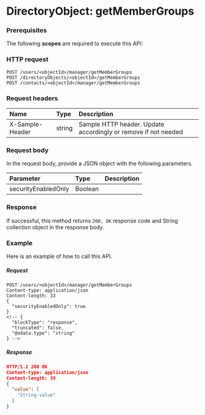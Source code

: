 # DirectoryObject: getMemberGroups


### Prerequisites
The following **scopes** are required to execute this API: 
### HTTP request
<!-- { "blockType": "ignored" } -->
```http
POST /users/<objectId>/manager/getMemberGroups
POST /directoryObjects/<objectId>/getMemberGroups
POST /contacts/<objectId>/manager/getMemberGroups

```
### Request headers
| Name       | Type | Description|
|:---------------|:--------|:----------|
| X-Sample-Header  | string  | Sample HTTP header. Update accordingly or remove if not needed|

### Request body
In the request body, provide a JSON object with the following parameters.

| Parameter	   | Type	|Description|
|:---------------|:--------|:----------|
|securityEnabledOnly|Boolean||

### Response
If successful, this method returns `200, OK` response code and String collection object in the response body.

### Example
Here is an example of how to call this API.
##### Request
<!-- {
  "blockType": "request",
  "name": "directoryobject_getmembergroups"
}-->
```http
POST /users/<objectId>/manager/getMemberGroups
Content-type: application/json
Content-length: 33
{
  "securityEnabledOnly": true
}
<!-- {
  "blockType": "response",
  "truncated": false,
  "@odata.type": "string"
} -->
```
##### Response
```json
HTTP/1.1 200 OK
Content-type: application/json
Content-length: 39
{
  "value": [
    "String-value"
  ]
}
```

<!-- uuid: 4c80dd98-2d3c-4ae0-9e8b-77147c622f89
2015-10-16 21:10:44 UTC -->
<!-- {
  "type": "#page.annotation",
  "description": "DirectoryObject: getMemberGroups",
  "keywords": "",
  "section": "documentation",
  "tocPath": ""
}-->